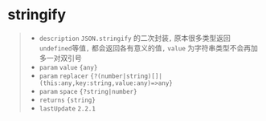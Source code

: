 # stringify

> - `description` `JSON.stringify` 的二次封装`,` 原本很多类型返回`undefined`等值`,` 都会返回各有意义的值`,` `value` 为字符串类型不会再加多一对双引号
> - `param` `value` `{any}`
> - `param` `replacer` `{?(number|string)[]|(this:any,key:string,value:any)=>any}`
> - `param` `space` `{?string|number}`
> - `returns` `{string}`
> - `lastUpdate` `2.2.1`
